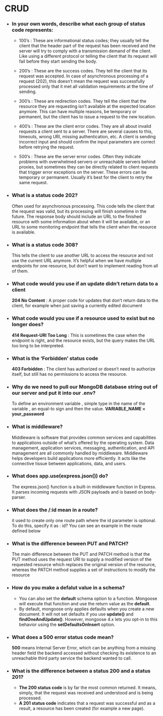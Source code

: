 # **CRUD**
* ### In your own words, describe what each group of status code represents:
    - 100’s : These are informational status codes; they usually tell the client that the header part of the request has been received and the server will try to comply with a transmission demand of the client. Like using a different protocol or telling the client that its request will fail before they start sending the body.


    - 200’s  : These are the success codes. They tell the client that its request was accepted. In case of asynchronous processing of a request (202), this doesn’t mean the request was successfully processed only that it met all validation requirements at the time of sending.

    - 300’s : These are redirection codes. They tell the client that the resource they are requesting isn’t available at the expected location anymore. This can have multiple reasons, be temporary or permanent, but the client has to issue a request to the new location.

    - 400’s : These are the client error codes. They are all about invalid requests a client sent to a server. There are several causes to this, timeouts, wrong URI, missing authentication, etc. A client is sending incorrect input and should confirm the input parameters are correct before retrying the request.

    - 500’s : These are the server error codes. Often they indicate problems with overwhelmed servers or unreachable servers behind proxies, but sometimes they can be directly related to client requests that trigger error exceptions on the server. These errors can be temporary or permanent. Usually it’s best for the client to retry the same request.

* ### What is a status code 202?
     Often used for asynchronous processing. This code tells the client that the request was valid, but its processing will finish sometime in the future. The response body should include an URL to the finished resource with some information about when it will be available, or an URL to some monitoring endpoint that tells the client when the resource is available.

* ### What is a status code 308?
    This tells the client to use another URL to access the resource and not use the current URL anymore. It’s helpful when we have multiple endpoints for one resource, but don’t want to implement reading from all of them.

* ### What code would you use if an update didn’t return data to a client
    **204 No Content** : A proper code for updates that don’t return data to the client, for example when just saving a currently edited document

* ### What code would you use if a resource used to exist but no longer does?
    **414 Request-URI Too Long** : This is sometimes the case when the endpoint is right, and the resource exists, but the query makes the URL too long to be interpreted.

* ### What is the ‘Forbidden’ status code
    **403 Forbidden** : The client has authorized or doesn’t need to authorize itself, but still has no permissions to access the resource.


* ### Why do we need to pull our MongoDB database string out of our server and put it into our .env?
     To define an environment variable , simple type in the name of the variable , an equal-to sign and then the value.
    **VARIABLE_NAME = your_password**

* ### What is middleware?
    Middleware is software that provides common services and capabilities to applications outside of what’s offered by the operating system. Data management, application services, messaging, authentication, and API management are all commonly handled by middleware. Middleware helps developers build applications more efficiently. It acts like the connective tissue between applications, data, and users.

* ### What does app.use(express.json()) do?
    The express.json() function is a built-in middleware function in Express. It parses incoming requests with JSON payloads and is based on body-parser.

* ### What does the /:id mean in a route?
    it used to create only one route path where the id parameter is optional. To do this, specify it as : id? You can see an example in the route defined below

* ### What is the difference beween PUT and PATCH?
    The main difference between the PUT and PATCH method is that the PUT method uses the request URI to supply a modified version of the requested resource which replaces the original version of the resource, whereas the PATCH method supplies a set of instructions to modify the resource

* ### How do you make a defalut value in a schema?
    - You can also set the **default** schema option to a function. Mongoose will execute that function and use the return value as the **default**.
    - By default, mongoose only applies defaults when you create a new document. It will not set defaults if you use **update()** and **findOneAndUpdate()**. However, mongoose 4.x lets you opt-in to this behavior using the **setDefaultsOnInsert** option.

* ### What does a 500 error status code mean?
    **500** means Internal Server Error, which can be anything from a missing header field the backend accessed without checking its existence to an unreachable third party service the backend wanted to call.

* ### What is the difference between a status 200 and a status 201?
    - **The 200 status code** is by far the most common returned. It means, simply, that the request was received and understood and is being processed.
    - **A 201 status code** indicates that a request was successful and as a result, a resource has been created (for example a new page).

